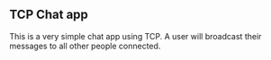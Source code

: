 ## TCP Chat app

This is a very simple chat app using TCP.  A user will broadcast their messages to all other people connected.


